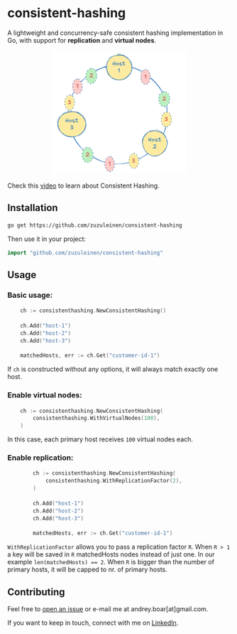 # consistent-hashing

A lightweight and concurrency-safe consistent hashing implementation in Go,
with support for **replication** and **virtual nodes**.

<p align="center">
<img src="img.png" width="300" />
</p>

Check this [video](https://www.youtube.com/watch?v=vccwdhfqIrI) to learn about Consistent Hashing.


## Installation

```bash
go get https://github.com/zuzuleinen/consistent-hashing
```

Then use it in your project:

```go
import "github.com/zuzuleinen/consistent-hashing"
```

## Usage 

### Basic usage:

```go
	ch := consistenthashing.NewConsistentHashing()

	ch.Add("host-1")
	ch.Add("host-2")
	ch.Add("host-3")

	matchedHosts, err := ch.Get("customer-id-1")
```

If `ch` is constructed without any options, it will always match exactly one host.

### Enable virtual nodes:

```go
    ch := consistenthashing.NewConsistentHashing(
        consistenthashing.WithVirtualNodes(100),
    )
```

In this case, each primary host receives `100` virtual nodes each. 


### Enable replication:

```go
		ch := consistenthashing.NewConsistentHashing(
			consistenthashing.WithReplicationFactor(2),
		)

        ch.Add("host-1")
        ch.Add("host-2")
        ch.Add("host-3")

        matchedHosts, err := ch.Get("customer-id-1")
```

`WithReplicationFactor` allows you to pass a replication factor `R`. 
When `R > 1` a key will be saved in `R` matchedHosts nodes instead of just one. In our example `len(matchedHosts) == 2`.
When `R` is bigger than the number of primary hosts, it will be capped to nr. of primary hosts.

## Contributing

Feel free to [open an issue](https://github.com/zuzuleinen/consistent-hashing/issues/new) or e-mail me at andrey.boar[at]gmail.com.

If you want to keep in touch, connect with me on [LinkedIn](https://www.linkedin.com/in/andrei-boar/).